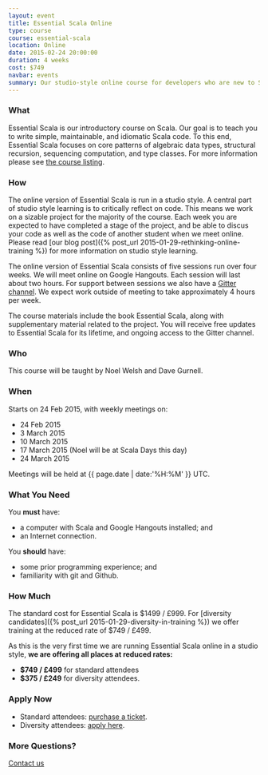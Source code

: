 ```yaml
---
layout: event
title: Essential Scala Online
type: course
course: essential-scala
location: Online
date: 2015-02-24 20:00:00
duration: 4 weeks
cost: $749
navbar: events
summary: Our studio-style online course for developers who are new to Scala.
---
```


### What

Essential Scala is our introductory course on Scala.
Our goal is to teach you to write simple, maintainable, and idiomatic Scala code.
To this end, Essential Scala focuses on core patterns of algebraic data types,
structural recursion, sequencing computation, and type classes.
For more information please see [the course listing](/training/courses/essential-scala).

### How

The online version of Essential Scala is run in a studio style.
A central part of studio style learning is to critically reflect on code.
This means we work on a sizable project for the majority of the course.
Each week you are expected to have completed a stage of the project,
and be able to discus your code as well as the code of another student when we meet online.
Please read [our blog post]({% post_url 2015-01-29-rethinking-online-training %}) for more information on studio style learning.

The online version of Essential Scala consists of five sessions run over four weeks.
We will meet online on Google Hangouts.
Each session will last about two hours.
For support between sessions we also have
a [Gitter channel](https://gitter.im/underscoreio/scala).
We expect work outside of meeting to take approximately 4 hours per week.

The course materials include the book Essential Scala,
along with supplementary material related to the project.
You will receive free updates to Essential Scala for its lifetime,
and ongoing access to the Gitter channel.

### Who

This course will be taught by Noel Welsh and Dave Gurnell.

### When

Starts on 24 Feb 2015, with weekly meetings on:

- 24 Feb 2015
- 3 March 2015
- 10 March 2015
- 17 March 2015 (Noel will be at Scala Days this day)
- 24 March 2015

Meetings will be held at {{ page.date | date:'%H:%M' }} UTC.

### What You Need

You **must** have:

- a computer with Scala and Google Hangouts installed; and
- an Internet connection.

You **should** have:

- some prior programming experience; and
- familiarity with git and Github.

### How Much

The standard cost for Essential Scala is $1499 / £999.
For [diversity candidates]({% post_url 2015-01-29-diversity-in-training %}) we offer training at the reduced rate of $749 / £499.

As this is the very first time we are running Essential Scala online in a studio style,
**we are offering all places at reduced rates:**

 - **$749 / £499** for standard attendees
 - **$375 / £249** for diversity attendees.

### Apply Now

- Standard attendees: [purchase a ticket]().
- Diversity attendees: [apply here](https://docs.google.com/a/underscoreconsulting.com/forms/d/1dyPrqPrhj0MIVsRR3rbxhl2ZrJc3yQ_0XIqJMoGo8iY/viewform).

### More Questions?

[Contact us](/contact)
